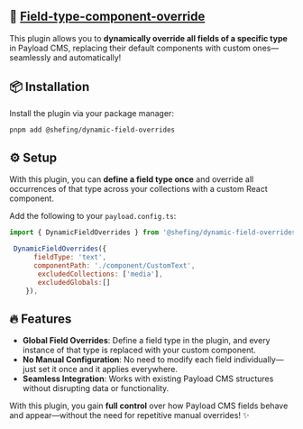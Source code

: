 ## 🔗 [Field-type-component-override](./src/index.ts)

This plugin allows you to **dynamically override all fields of a specific type** in Payload CMS, replacing their default components with custom ones—seamlessly and automatically!

## 📦 Installation

Install the plugin via your package manager:

```bash
pnpm add @shefing/dynamic-field-overrides
```

## ⚙️ Setup

With this plugin, you can **define a field type once** and override all occurrences of that type across your collections with a custom React component.

Add the following to your `payload.config.ts`:

```javascript
import { DynamicFieldOverrides } from '@shefing/dynamic-field-overrides';

 DynamicFieldOverrides({
      fieldType: 'text',
      componentPath: './component/CustomText',
       excludedCollections: ['media'],
       excludedGlobals:[]
    }),
```

## 🔥 Features

- **Global Field Overrides**: Define a field type in the plugin, and every instance of that type is replaced with your custom component.
- **No Manual Configuration**: No need to modify each field individually—just set it once and it applies everywhere.
- **Seamless Integration**: Works with existing Payload CMS structures without disrupting data or functionality.

With this plugin, you gain **full control** over how Payload CMS fields behave and appear—without the need for repetitive manual overrides! ✨
